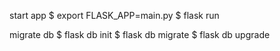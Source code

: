 start app
$ export FLASK_APP=main.py
$ flask run

migrate db
$ flask db init
$ flask db migrate
$ flask db upgrade

